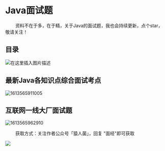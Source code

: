 # Java面试题

&nbsp;&nbsp;&nbsp;&nbsp;&nbsp;&nbsp;&nbsp;&nbsp;资料不在于多，在于精，关于Java的面试题，我也会持续更新，点个star，敬请关注！



## 目录

![在这里插入图片描述](https://img-blog.csdnimg.cn/20210217204415405.png)



## 最新Java各知识点综合面试考点

![1613565911005](F:\github\TheKingOfBigData\resources\Java面试题\README.assets\1613565911005.png)



## 互联网一线大厂面试题

![1613565962910](F:\github\TheKingOfBigData\resources\Java面试题\README.assets\1613565962910.png)



&nbsp;&nbsp;&nbsp;&nbsp;&nbsp;&nbsp;&nbsp;&nbsp;获取方式：关注作者公众号「猿人菌」，回复 "面经"即可获取



![](https://img-blog.csdnimg.cn/20210119222335538.png?,type_ZmFuZ3poZW5naGVpdGk,shadow_10,text_aHR0cHM6Ly9ibG9nLmNzZG4ubmV0L3dlaXhpbl80NDMxODgzMA==,size_16,color_FFFFFF,t_70#pic_center)